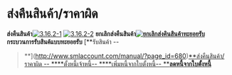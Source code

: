 # ส่งคืนสินค้า/ราคาผิด

**ส่งคืนสินค้า**[![3.16.2-1](http://www.smlaccount.com/manual/wp-content/uploads/2017/10/3.16.2-1.jpg)](http://www.smlaccount.com/manual/wp-content/uploads/2017/10/3.16.2-1.jpg)
[![3.16.2-2](http://www.smlaccount.com/manual/wp-content/uploads/2017/10/3.16.2-2.jpg)](http://www.smlaccount.com/manual/wp-content/uploads/2017/10/3.16.2-2.jpg)
**ยกเลิกส่งคืนสินค้า[![ยกเลิกส่งคินสินค้าทะยอยรับ](http://www.smlaccount.com/manual/wp-content/uploads/2017/10/ยกเลิกส่งคินสินค้าทะยอยรับ.jpg)](http://www.smlaccount.com/manual/wp-content/uploads/2017/10/ยกเลิกส่งคินสินค้าทะยอยรับ.jpg)**
**กระบวนการรับสินค้แบบทะยอยรับ** [**รับสินค้า --
>**](http://www.smlaccount.com/manual/?page_id=680)[**ส่งคืนสินค้า/ราคาผิด --
>**](http://www.smlaccount.com/manual/?page_id=684)[**ตั้งหนี้เจ้าหนี้--
>**](http://www.smlaccount.com/manual/?page_id=688)[**เพิ่มหนี้จากใบตั้งหนี้--
>**](http://www.smlaccount.com/manual/?page_id=692)[**ลดหนี้จากใบตั้งหนี้**](http://www.smlaccount.com/manual/?page_id=696)

